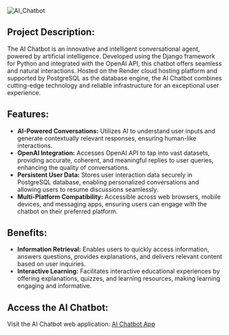 
![AI_Chatbot](https://socialify.git.ci/adnan760/AI_Chatbot/image?description=1&font=Rokkitt&logo=https%3A%2F%2Fcdn-icons-png.flaticon.com%2F512%2F10430%2F10430068.png&name=1&pattern=Charlie%20Brown&theme=Auto)

## Project Description:
The AI Chatbot is an innovative and intelligent conversational agent, powered by artificial intelligence. Developed using the Django framework for Python and integrated with the OpenAI API, this chatbot offers seamless and natural interactions. Hosted on the Render cloud hosting platform and supported by PostgreSQL as the database engine, the AI Chatbot combines cutting-edge technology and reliable infrastructure for an exceptional user experience.

## Features:
- **AI-Powered Conversations:** Utilizes AI to understand user inputs and generate contextually relevant responses, ensuring human-like interactions.
- **OpenAI Integration:** Accesses OpenAI API to tap into vast datasets, providing accurate, coherent, and meaningful replies to user queries, enhancing the quality of conversations.
- **Persistent User Data:** Stores user interaction data securely in PostgreSQL database, enabling personalized conversations and allowing users to resume discussions seamlessly.
- **Multi-Platform Compatibility:** Accessible across web browsers, mobile devices, and messaging apps, ensuring users can engage with the chatbot on their preferred platform.

## Benefits:
- **Information Retrieval:** Enables users to quickly access information, answers questions, provides explanations, and delivers relevant content based on user inquiries.
- **Interactive Learning:** Facilitates interactive educational experiences by offering explanations, quizzes, and learning resources, making learning engaging and informative.

## Access the AI Chatbot:
Visit the AI Chatbot web application: [AI Chatbot App](https://ai-chatbot-app-9ja0.onrender.com/)


